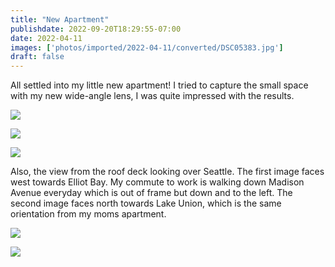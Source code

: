 ```yaml
---
title: "New Apartment"
publishdate: 2022-09-20T18:29:55-07:00
date: 2022-04-11
images: ['photos/imported/2022-04-11/converted/DSC05383.jpg']
draft: false
---
```


All settled into my little new apartment!  I tried to capture the small space with my new wide-angle lens, I was quite impressed with the results.  

![](photos/imported/2022-04-11/converted/DSC05375.jpg)

![](photos/imported/2022-04-11/converted/DSC05378.jpg)

![](photos/imported/2022-04-11/converted/DSC05379.jpg)

Also, the view from the roof deck looking over Seattle.  The first image faces west towards Elliot Bay.  My commute to work is walking down Madison Avenue everyday which is out of frame but down and to the left.  The second image faces north towards Lake Union, which is the same orientation from my moms apartment.

![](photos/imported/2022-04-11/converted/DSC05383.jpg)

![](photos/imported/2022-04-11/converted/DSC05384.jpg)